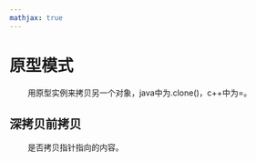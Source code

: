 ```yaml
---
mathjax: true
---
```


# 原型模式
&emsp;&emsp; 用原型实例来拷贝另一个对象，java中为.clone()，c++中为=。

## 深拷贝前拷贝
&emsp;&emsp; 是否拷贝指针指向的内容。

<!---more-->

